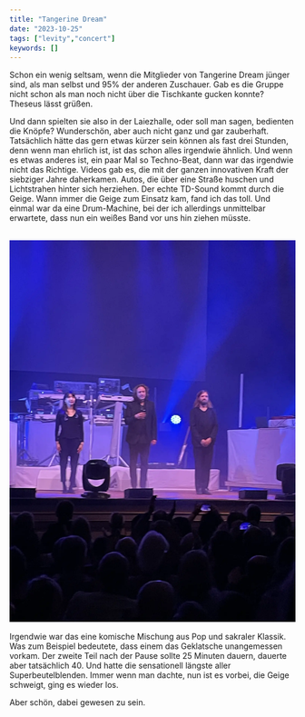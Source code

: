 ```yaml
---
title: "Tangerine Dream"
date: "2023-10-25"
tags: ["levity","concert"]
keywords: []
---
```

Schon ein wenig seltsam, wenn die Mitglieder von Tangerine Dream jünger sind, als man selbst und 95% der anderen Zuschauer. Gab es die Gruppe nicht schon als man noch nicht über die Tischkante gucken konnte? Theseus lässt grüßen. 

Und dann spielten sie also in der Laiezhalle, oder soll man sagen, bedienten die Knöpfe? Wunderschön, aber auch nicht ganz und gar zauberhaft. Tatsächlich hätte das gern etwas kürzer sein können als fast drei Stunden, denn wenn man ehrlich ist, ist das schon alles irgendwie ähnlich. Und wenn es etwas anderes ist, ein paar Mal so Techno-Beat, dann war das irgendwie nicht das Richtige. Videos gab es, die mit der ganzen innovativen Kraft der siebziger Jahre daherkamen. Autos, die über eine Straße huschen und Lichtstrahen hinter sich herziehen. Der echte TD-Sound kommt durch die Geige. Wann immer die Geige zum Einsatz kam, fand ich das toll. Und einmal war da eine Drum-Machine, bei der ich allerdings unmittelbar erwartete, dass nun ein weißes Band vor uns hin ziehen müsste.

<br/>  
<img  src="/assets/img/td.webp" alt="tangerinedream">
<br/>  

Irgendwie war das eine komische Mischung aus Pop und sakraler Klassik. Was zum Beispiel bedeutete, dass einem das Geklatsche unangemessen vorkam. Der zweite Teil nach der Pause sollte 25 Minuten dauern, dauerte aber tatsächlich 40. Und hatte die sensationell längste aller Superbeutelblenden. Immer wenn man dachte, nun ist es vorbei, die Geige schweigt, ging es wieder los. 

Aber schön, dabei gewesen zu sein.

